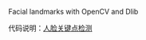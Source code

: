 Facial landmarks with OpenCV and Dlib

代码说明：[人脸关键点检测](https://github.com/Yuu177/learn/blob/main/%E8%AE%A1%E7%AE%97%E6%9C%BA%E8%A7%86%E8%A7%89/%E4%BA%BA%E8%84%B8%E5%85%B3%E9%94%AE%E7%82%B9%E6%A3%80%E6%B5%8B.md)
